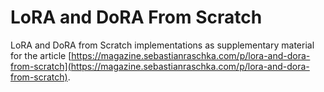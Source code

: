 # LoRA and DoRA From Scratch

LoRA and DoRA from Scratch implementations as supplementary material for the article [https://magazine.sebastianraschka.com/p/lora-and-dora-from-scratch](https://magazine.sebastianraschka.com/p/lora-and-dora-from-scratch).
